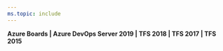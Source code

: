 ```yaml
---
ms.topic: include
---
```


**Azure Boards | Azure DevOps Server 2019 | TFS 2018 | TFS 2017 | TFS 2015**  